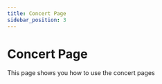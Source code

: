```yaml
---
title: Concert Page
sidebar_position: 3
---
```


# Concert Page

This page shows you how to use the concert pages